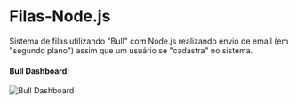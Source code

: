 # Filas-Node.js
Sistema de filas utilizando "Bull" com Node.js realizando envio de email (em "segundo plano") assim que um usuário se "cadastra" no sistema.

#### Bull Dashboard: 
![Bull Dashboard](https://user-images.githubusercontent.com/50975031/71792612-18b3b400-3018-11ea-8e8b-6533fa47eeb4.png)
